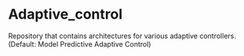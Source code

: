 # Adaptive_control
Repository that contains architectures for various adaptive controllers. (Default: Model Predictive Adaptive Control)
